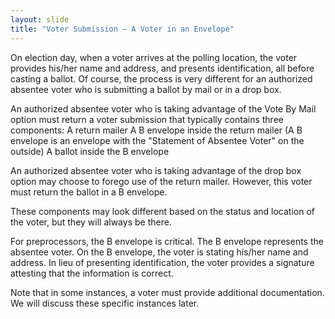 ```yaml
---
layout: slide
title: "Voter Submission – A Voter in an Envelope"
---
```


On election day, when a voter arrives at the polling location, the voter provides his/her name and address, and presents identification, all before casting a ballot.  Of course, the process is very different for an authorized absentee voter who is submitting a ballot by mail or in a drop box.

An authorized absentee voter who is taking advantage of the Vote By Mail option must return a voter submission that typically contains three components:
A return mailer
A B envelope inside the return mailer (A B envelope is an envelope with the "Statement of Absentee Voter" on the outside)
A ballot inside the B envelope

An authorized absentee voter who is taking advantage of the drop box option may choose to forego use of the return mailer.  However, this voter must return the ballot in a B envelope.

These components may look different based on the status and location of the voter, but they will always be there. 
  
For preprocessors, the B envelope is critical.  The B envelope represents the absentee voter.  On the B envelope, the voter is stating his/her name and address.  In lieu of presenting identification, the voter provides a signature attesting that the information is correct. 

Note that in some instances, a voter must provide additional documentation. We will discuss these specific instances later.
